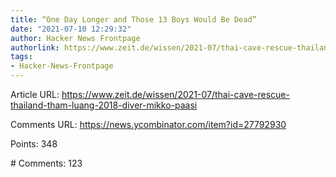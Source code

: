 ```yaml
---
title: “One Day Longer and Those 13 Boys Would Be Dead”
date: "2021-07-10 12:29:32"
author: Hacker News Frontpage
authorlink: https://www.zeit.de/wissen/2021-07/thai-cave-rescue-thailand-tham-luang-2018-diver-mikko-paasi
tags:
- Hacker-News-Frontpage
---
```


<p>Article URL: <a href="https://www.zeit.de/wissen/2021-07/thai-cave-rescue-thailand-tham-luang-2018-diver-mikko-paasi">https://www.zeit.de/wissen/2021-07/thai-cave-rescue-thailand-tham-luang-2018-diver-mikko-paasi</a></p>
<p>Comments URL: <a href="https://news.ycombinator.com/item?id=27792930">https://news.ycombinator.com/item?id=27792930</a></p>
<p>Points: 348</p>
<p># Comments: 123</p>
